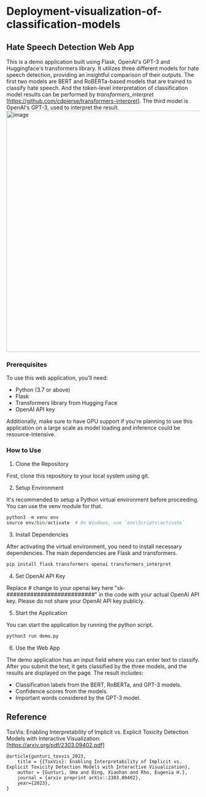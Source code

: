 # Deployment-visualization-of-classification-models

## Hate Speech Detection Web App
This is a demo application built using Flask, OpenAI's GPT-3 and Huggingface's transformers library. It utilizes three different models for hate speech detection, providing an insightful comparison of their outputs. The first two models are BERT and RoBERTa-based models that are trained to classify hate speech. And the token-level interpretation of classification model results can be performed by _transformers_interpret_ [https://github.com/cdpierse/transformers-interpret]. The third model is OpenAI's GPT-3, used to interpret the result.
<img width="628" alt="image" src="https://github.com/xding2/Deployment-visualization-of-classification-models/assets/79544136/730b5c54-579a-471d-871f-a8b55b39a1ce">

### Prerequisites
To use this web application, you'll need:

- Python (3.7 or above)
- Flask
- Transformers library from Hugging Face
- OpenAI API key
  
Additionally, make sure to have GPU support if you're planning to use this application on a large scale as model loading and inference could be resource-intensive.

### How to Use
1. Clone the Repository

First, clone this repository to your local system using git.

2. Setup Environment

It's recommended to setup a Python virtual environment before proceeding. You can use the venv module for that.

```python
python3 -m venv env
source env/bin/activate  # On Windows, use `env\Scripts\activate`
```

3. Install Dependencies

After activating the virtual environment, you need to install necessary dependencies. The main dependencies are Flask and transformers.

```python
pip install flask transformers openai transformers_interpret
```

4. Set OpenAI API Key

Replace # change to your openai key here "sk-##########################" in the code with your actual OpenAI API key. Please do not share your OpenAI API key publicly.

5. Start the Application

You can start the application by running the python script.

```python
python3 run demo.py
```

6. Use the Web App

The demo application has an input field where you can enter text to classify. After you submit the text, it gets classified by the three models, and the results are displayed on the page. The result includes:

- Classification labels from the BERT, RoBERTa, and GPT-3 models.
- Confidence scores from the models.
- Important words considered by the GPT-3 model.

## Reference

ToxVis: Enabling Interpretability of Implicit vs. Explicit Toxicity Detection Models with Interactive Visualization: [https://arxiv.org/pdf/2303.09402.pdf]

```
@article{gunturi_toxvis_2023,
	title = {{ToxVis}: Enabling Interpretability of Implicit vs. Explicit Toxicity Detection Models with Interactive Visualization},
	author = {Gunturi, Uma and Ding, Xiaohan and Rho, Eugenia H.},
	journal = {arxiv preprint arXiv::2303.09402},
  	year={2023},
}
```


